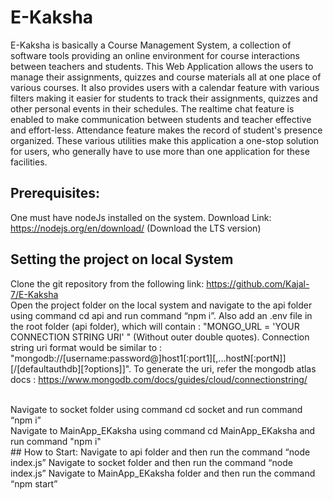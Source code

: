 # E-Kaksha
E-Kaksha is basically a Course Management System, a collection of software tools providing an online environment for course interactions between teachers and students. This Web Application allows the users to manage their assignments, quizzes and course materials all at one place of various courses. It also provides users with a calendar feature with various filters making it easier for students to track their assignments, quizzes and other personal events in their schedules. The realtime chat feature is enabled to make communication between students and teacher effective and effort-less. Attendance feature makes the record of student's presence organized. These various utilities make this application a one-stop solution for users, who generally have to use more than one application for these facilities.
  
## Prerequisites:

One must have nodeJs installed on the system. 
Download Link: https://nodejs.org/en/download/ (Download the LTS version)
## Setting the project on local System
Clone the git repository from the following link: https://github.com/Kajal-7/E-Kaksha
<br/>
Open the project folder on the local system and navigate to the api folder using command cd api and run command “npm i”. 
Also add an .env file in the root folder (api folder), which will contain : "MONGO_URL = 'YOUR CONNECTION STRING URI' " (Without outer double quotes).
Connection string uri format would be similar to : "mongodb://[username:password@]host1[:port1][,...hostN[:portN]][/[defaultauthdb][?options]]".
To generate the uri, refer the mongodb atlas docs : https://www.mongodb.com/docs/guides/cloud/connectionstring/

<br/>
Navigate to socket folder using command cd socket  and run command “npm i”
<br/>
Navigate to MainApp_EKaksha using command cd MainApp_EKaksha and run command "npm i"
<br/>
## How to Start:
Navigate to api folder and then run the command “node index.js”
Navigate to socket folder and then run the command “node index.js”
Navigate to MainApp_EKaksha folder and then run the command “npm start” 
